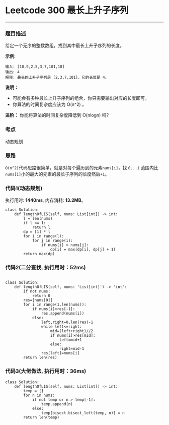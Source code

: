 # Leetcode 300 最长上升子序列
***
### 题目描述

给定一个无序的整数数组，找到其中最长上升子序列的长度。

**示例:**  

	输入: [10,9,2,5,3,7,101,18]
	输出: 4 
	解释: 最长的上升子序列是 [2,3,7,101]，它的长度是 4。

**说明：**   

* 可能会有多种最长上升子序列的组合，你只需要输出对应的长度即可。
* 你算法的时间复杂度应该为 O(n^2) 。

**进阶：** 你能将算法的时间复杂度降低到 O(nlogn) 吗?

### 考点

动态规划

### 思路

`O(n^2)`代码思路很简单，就是对每个遍历到的元素`nums[i]`，找 `0...i` 范围内比`nums[i]`小的最大的元素的最长子序列的长度然后`+1`。

### 代码1(动态规划)
执行用时: **1440ms**, 内存消耗: **13.2MB**。

```
class Solution:
    def lengthOfLIS(self, nums: List[int]) -> int:
        l = len(nums)
        if l <= 1:
            return l
        dp = [1] * l
        for i in range(l):
            for j in range(i):
                if nums[i] > nums[j]:
                    dp[i] = max(dp[i], dp[j] + 1)
        return max(dp)
```

### 代码2(二分查找, 执行用时：52ms)

```

class Solution:
    def lengthOfLIS(self, nums: 'List[int]') -> 'int':
        if not nums:
            return 0
        res=[nums[0]]
        for i in range(1,len(nums)):
            if nums[i]>res[-1]:
                res.append(nums[i])
            else:
                left,right=0,len(res)-1
                while left<=right:
                    mid=(left+right)//2
                    if nums[i]>res[mid]:
                        left=mid+1
                    else:
                        right=mid-1
                res[left]=nums[i]
        return len(res)
```


### 代码3(大佬做法, 执行用时：36ms)

```
class Solution:
	def lengthOfLIS(self, nums: List[int]) -> int:
		temp = []
		for n in nums:
			if not temp or n > temp[-1]:
				temp.append(n)
			else:
				temp[bisect.bisect_left(temp, n)] = n
		return len(temp)
```



